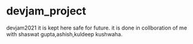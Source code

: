 # devjam_project
devjam2021
it is kept here safe for future.
it is done in collboration of me with shaswat gupta,ashish,kuldeep kushwaha.
